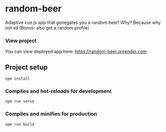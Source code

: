 # random-beer
Adaptive vue.js app that genegates you a random beer!
Why? Because why not xd (Bonus: also get a random profile)


### View project
You can view deployed app here: https://random-beer.onrender.com

## Project setup
```
npm install
```

### Compiles and hot-reloads for development
```
npm run serve
```

### Compiles and minifies for production
```
npm run build
```


